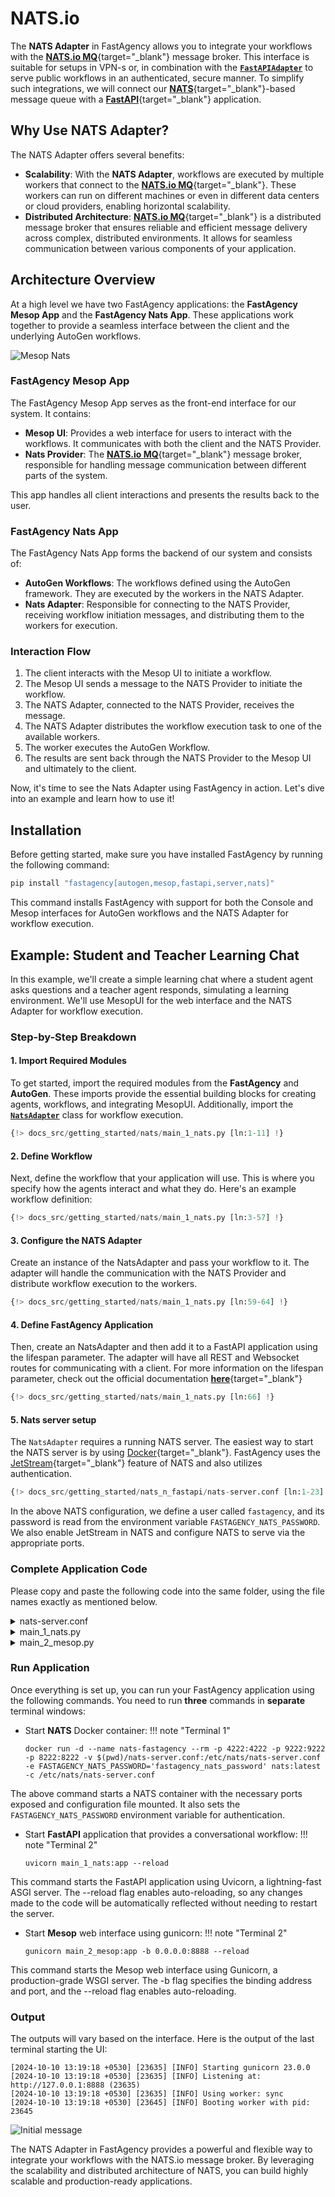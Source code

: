 # NATS.io

The **NATS Adapter** in FastAgency allows you to integrate your workflows with the [**NATS.io MQ**](https://nats.io/){target="_blank"} message broker.  This interface is suitable for setups in VPN-s or, in combination with the [**`FastAPIAdapter`**](../../../api/fastagency/adapters/fastapi/FastAPIAdapter.md) to serve public workflows in an authenticated, secure manner. To simplify such integrations, we will connect our [**NATS**](https://nats.io/){target="_blank"}-based message queue with a [**FastAPI**](https://fastapi.tiangolo.com/){target="_blank"} application.

## Why Use NATS Adapter?
The NATS Adapter offers several benefits:

- **Scalability**: With the **NATS Adapter**, workflows are executed by multiple workers that connect to the [**NATS.io MQ**](https://nats.io/){target="_blank"}. These workers can run on different machines or even in different data centers or cloud providers, enabling horizontal scalability.
- **Distributed Architecture**: [**NATS.io MQ**](https://nats.io/){target="_blank"} is a distributed message broker that ensures reliable and efficient message delivery across complex, distributed environments. It allows for seamless communication between various components of your application.

## Architecture Overview

At a high level we have two FastAgency applications: the **FastAgency Mesop App** and the **FastAgency Nats App**. These applications work together to provide a seamless interface between the client and the underlying AutoGen workflows.

![Mesop Nats](../images/mesop_nats.png)

### FastAgency Mesop App

The FastAgency Mesop App serves as the front-end interface for our system. It contains:

- **Mesop UI**: Provides a web interface for users to interact with the workflows. It communicates with both the client and the NATS Provider.
- **Nats Provider**: The [**NATS.io MQ**](https://nats.io/){target="_blank"} message broker, responsible for handling message communication between different parts of the system.

This app handles all client interactions and presents the results back to the user.

### FastAgency Nats App

The FastAgency Nats App forms the backend of our system and consists of:

- **AutoGen Workflows**: The workflows defined using the AutoGen framework. They are executed by the workers in the NATS Adapter.
- **Nats Adapter**: Responsible for connecting to the NATS Provider, receiving workflow initiation messages, and distributing them to the workers for execution.

### Interaction Flow

1. The client interacts with the Mesop UI to initiate a workflow.
2. The Mesop UI sends a message to the NATS Provider to initiate the workflow.
3. The NATS Adapter, connected to the NATS Provider, receives the message.
4. The NATS Adapter distributes the workflow execution task to one of the available workers.
5. The worker executes the AutoGen Workflow.
6. The results are sent back through the NATS Provider to the Mesop UI and ultimately to the client.


Now, it's time to see the Nats Adapter using FastAgency in action. Let's dive into an example and learn how to use it!

## Installation

Before getting started, make sure you have installed FastAgency by running the following command:

```bash
pip install "fastagency[autogen,mesop,fastapi,server,nats]"
```

This command installs FastAgency with support for both the Console and Mesop interfaces for AutoGen workflows and the NATS Adapter for workflow execution.

## Example: Student and Teacher Learning Chat

In this example, we'll create a simple learning chat where a student agent asks questions and a teacher agent responds, simulating a learning environment.  We'll use MesopUI for the web interface and the NATS Adapter for workflow execution.

### Step-by-Step Breakdown

#### 1. **Import Required Modules**

To get started, import the required modules from the **FastAgency** and **AutoGen**. These imports provide the essential building blocks for creating agents, workflows, and integrating MesopUI. Additionally, import the [**`NatsAdapter`**](../../../api/fastagency/adapters/nats/NatsAdapter.md) class for workflow execution.

```python hl_lines="9"
{!> docs_src/getting_started/nats/main_1_nats.py [ln:1-11] !}
```

#### 2. **Define Workflow**

Next, define the workflow that your application will use. This is where you specify how the agents interact and what they do. Here's an example workflow definition:

```python
{!> docs_src/getting_started/nats/main_1_nats.py [ln:3-57] !}
```

#### 3. **Configure the NATS Adapter**

Create an instance of the NatsAdapter and pass your workflow to it. The adapter will handle the communication with the NATS Provider and distribute workflow execution to the workers.

```python
{!> docs_src/getting_started/nats/main_1_nats.py [ln:59-64] !}
```

#### 4. **Define FastAgency Application**

Then, create an NatsAdapter and then add it to a FastAPI application using the lifespan parameter. The adapter will have all REST and Websocket routes for communicating with a client. For more information on the lifespan parameter, check out the official documentation [**here**](https://fastapi.tiangolo.com/advanced/events/){target="_blank"}

```python
{!> docs_src/getting_started/nats/main_1_nats.py [ln:66] !}
```

#### 5. **Nats server setup**

The `NatsAdapter` requires a running NATS server. The easiest way to start the NATS server is by using [Docker](https://www.docker.com/){target="_blank"}. FastAgency uses the [JetStream](https://docs.nats.io/nats-concepts/jetstream){target="_blank"} feature of NATS and also utilizes authentication.

```python hl_lines="1 3 6 11 17"
{!> docs_src/getting_started/nats_n_fastapi/nats-server.conf [ln:1-23]!}
```

In the above NATS configuration, we define a user called `fastagency`, and its password is read from the environment variable `FASTAGENCY_NATS_PASSWORD`. We also enable JetStream in NATS and configure NATS to serve via the appropriate ports.

### Complete Application Code

Please copy and paste the following code into the same folder, using the file names exactly as mentioned below.

<details>
    <summary>nats-server.conf</summary>
    ```python
    {!> docs_src/getting_started/nats_n_fastapi/nats-server.conf !}
    ```
</details>

<details>
    <summary>main_1_nats.py</summary>
    ```python
    {!> docs_src/getting_started/nats/main_1_nats.py !}
    ```
</details>

<details>
    <summary>main_2_mesop.py</summary>
    ```python
    {!> docs_src/getting_started/nats/main_2_mesop.py !}
    ```
</details>

### Run Application

Once everything is set up, you can run your FastAgency application using the following commands. You need to run **three** commands in **separate** terminal windows:

- Start **NATS** Docker container:
!!! note "Terminal 1"
    ```
    docker run -d --name nats-fastagency --rm -p 4222:4222 -p 9222:9222 -p 8222:8222 -v $(pwd)/nats-server.conf:/etc/nats/nats-server.conf -e FASTAGENCY_NATS_PASSWORD='fastagency_nats_password' nats:latest -c /etc/nats/nats-server.conf
    ```

The above command starts a NATS container with the necessary ports exposed and configuration file mounted. It also sets the `FASTAGENCY_NATS_PASSWORD` environment variable for authentication.

 - Start **FastAPI** application that provides a conversational workflow:
!!! note "Terminal 2"
    ```
    uvicorn main_1_nats:app --reload
    ```

This command starts the FastAPI application using Uvicorn, a lightning-fast ASGI server. The --reload flag enables auto-reloading, so any changes made to the code will be automatically reflected without needing to restart the server.

- Start **Mesop** web interface using gunicorn:
!!! note "Terminal 2"
    ```
    gunicorn main_2_mesop:app -b 0.0.0.0:8888 --reload
    ```

This command starts the Mesop web interface using Gunicorn, a production-grade WSGI server. The -b flag specifies the binding address and port, and the --reload flag enables auto-reloading.

### Output

The outputs will vary based on the interface. Here is the output of the last terminal starting the UI:

```console
[2024-10-10 13:19:18 +0530] [23635] [INFO] Starting gunicorn 23.0.0
[2024-10-10 13:19:18 +0530] [23635] [INFO] Listening at: http://127.0.0.1:8888 (23635)
[2024-10-10 13:19:18 +0530] [23635] [INFO] Using worker: sync
[2024-10-10 13:19:18 +0530] [23645] [INFO] Booting worker with pid: 23645
```

![Initial message](../../../getting-started/images/chat.png)

The NATS Adapter in FastAgency provides a powerful and flexible way to integrate your workflows with the NATS.io message broker. By leveraging the scalability and distributed architecture of NATS, you can build highly scalable and production-ready applications.
